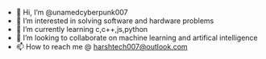 - 👋 Hi, I’m @unamedcyberpunk007
- 👀 I’m interested in solving software and hardware problems 
- 🌱 I’m currently learning c,c++,js,python
- 💞️ I’m looking to collaborate on machine learning and artifical intelligence
- 📫 How to reach me @ harshtech007@outlook.com

<!---
unamedcyberpunk007/unamedcyberpunk007 is a ✨ special ✨ repository because its `README.md` (this file) appears on your GitHub profile.
You can click the Preview link to take a look at your changes.
--->
